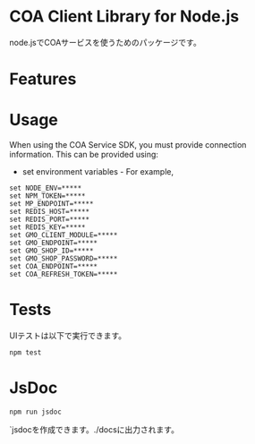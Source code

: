 # COA Client Library for Node.js

node.jsでCOAサービスを使うためのパッケージです。


# Features


# Usage

When using the COA Service SDK, you must provide connection information. This can be provided using:

* set environment variables - For example,
```shell
set NODE_ENV=*****
set NPM_TOKEN=*****
set MP_ENDPOINT=*****
set REDIS_HOST=*****
set REDIS_PORT=*****
set REDIS_KEY=*****
set GMO_CLIENT_MODULE=*****
set GMO_ENDPOINT=*****
set GMO_SHOP_ID=*****
set GMO_SHOP_PASSWORD=*****
set COA_ENDPOINT=*****
set COA_REFRESH_TOKEN=*****
```

# Tests

UIテストは以下で実行できます。

```shell
npm test
```

# JsDoc

```shell
npm run jsdoc
```

`jsdocを作成できます。./docsに出力されます。
